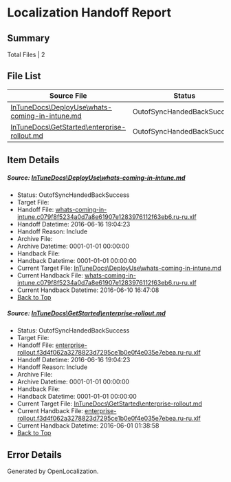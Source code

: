 # <a name='report-top'></a> Localization Handoff Report

## Summary
 Total Files | 2

## File List
 Source File | Status | Details 
 ----------- | ------ | ------- 
 [InTuneDocs\DeployUse\whats-coming-in-intune.md](https://github.com/Microsoft/IntuneDocs-pr/blob/aa7b5f6c629c83311dd72e0d1d53cea68b2f905b/InTuneDocs/DeployUse/whats-coming-in-intune.md) | OutofSyncHandedBackSuccess | [Details](#deb801b87c9e34601379f0e83524a37587da8afc256)
 [InTuneDocs\GetStarted\enterprise-rollout.md](https://github.com/Microsoft/IntuneDocs-pr/blob/749f44d716491483783dbc1413ba4d439342a76d/InTuneDocs/GetStarted/enterprise-rollout.md) | OutofSyncHandedBackSuccess | [Details](#baec26939027810af3bd21c6fb49919af229ef40492)

## Item Details
##### <a name='deb801b87c9e34601379f0e83524a37587da8afc256'></a> Source: [InTuneDocs\DeployUse\whats-coming-in-intune.md](https://github.com/Microsoft/IntuneDocs-pr/blob/aa7b5f6c629c83311dd72e0d1d53cea68b2f905b/InTuneDocs/DeployUse/whats-coming-in-intune.md)
* Status: OutofSyncHandedBackSuccess
* Target File: 
* Handoff File: [whats-coming-in-intune.c079f8f5234a0d7a8e61907e1283976112f63eb6.ru-ru.xlf](https://github.com/Microsoft/EM.handoff/blob/e266d41c343cba5c951bbb96d5ff91b8ce302bf6/ol-handoff/Microsoft/IntuneDocs-pr.ru-ru/master/whats-coming-in-intune.c079f8f5234a0d7a8e61907e1283976112f63eb6.ru-ru.xlf)
* Handoff Datetime: 2016-06-16 19:04:23
* Handoff Reason: Include
* Archive File: 
* Archive Datetime: 0001-01-01 00:00:00
* Handback File: 
* Handback Datetime: 0001-01-01 00:00:00
* Current Target File: [InTuneDocs\DeployUse\whats-coming-in-intune.md](https://github.com/Microsoft/IntuneDocs-pr.ru-ru/blob/397390e20e13434aa93491a89b7720d64c19a1ca/InTuneDocs/DeployUse/whats-coming-in-intune.md)
* Current Handback File: [whats-coming-in-intune.c079f8f5234a0d7a8e61907e1283976112f63eb6.ru-ru.xlf](https://github.com/Microsoft/EM.handback/blob/bbaedac9075cd0b6e53619667765067cad0a5eb4/ol-handback/Microsoft/IntuneDocs-pr.ru-ru/master/whats-coming-in-intune.c079f8f5234a0d7a8e61907e1283976112f63eb6.ru-ru.xlf)
* Current Handback Datetime: 2016-06-10 16:47:08
* [Back to Top](#report-top)

##### <a name='baec26939027810af3bd21c6fb49919af229ef40492'></a> Source: [InTuneDocs\GetStarted\enterprise-rollout.md](https://github.com/Microsoft/IntuneDocs-pr/blob/749f44d716491483783dbc1413ba4d439342a76d/InTuneDocs/GetStarted/enterprise-rollout.md)
* Status: OutofSyncHandedBackSuccess
* Target File: 
* Handoff File: [enterprise-rollout.f3d4f062a3278823d7295ce1b0e0f4e035e7ebea.ru-ru.xlf](https://github.com/Microsoft/EM.handoff/blob/e266d41c343cba5c951bbb96d5ff91b8ce302bf6/ol-handoff/Microsoft/IntuneDocs-pr.ru-ru/master/enterprise-rollout.f3d4f062a3278823d7295ce1b0e0f4e035e7ebea.ru-ru.xlf)
* Handoff Datetime: 2016-06-16 19:04:23
* Handoff Reason: Include
* Archive File: 
* Archive Datetime: 0001-01-01 00:00:00
* Handback File: 
* Handback Datetime: 0001-01-01 00:00:00
* Current Target File: [InTuneDocs\GetStarted\enterprise-rollout.md](https://github.com/Microsoft/IntuneDocs-pr.ru-ru/blob/9ead3d0b9e70bd1346a7120b49ef87f195062c61/InTuneDocs/GetStarted/enterprise-rollout.md)
* Current Handback File: [enterprise-rollout.f3d4f062a3278823d7295ce1b0e0f4e035e7ebea.ru-ru.xlf](https://github.com/Microsoft/EM.handback/blob/f4c32fc150209d21ec07cf93cfcc58796d1dd904/ol-handback/Microsoft/IntuneDocs-pr.ru-ru/master/enterprise-rollout.f3d4f062a3278823d7295ce1b0e0f4e035e7ebea.ru-ru.xlf)
* Current Handback Datetime: 2016-06-01 01:38:58
* [Back to Top](#report-top)


## Error Details

Generated by OpenLocalization.
